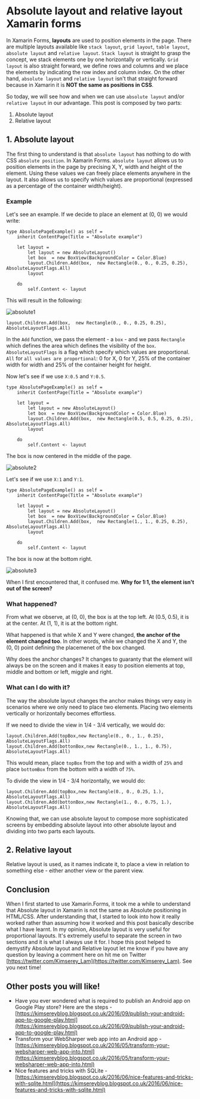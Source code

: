 # Absolute layout and relative layout Xamarin forms

In Xamarin Forms, __layouts__ are used to position elements in the page.
There are multiple layouts available like `stack layout`, `grid layout`, `table layout`, `absolute layout` and `relative layout`.
`Stack layout` is straight to grasp the concept, we stack elements one by one horizontally or vertically.
`Grid layout` is also straight forward, we define rows and columns and we place the elements by indicating the row index and column index.
On the other hand, `absolute layout` and `relative layout` isn't that straight forward because in Xamarin it is __NOT the same as positions in CSS__.

So today, we will see how and when we can use `absolute layout` and/or `relative layout` in our advantage.
This post is composed by two parts:

 1. Absolute layout
 2. Relative layout

 ## 1. Absolute layout

The first thing to understand is that `absolute layout` has nothing to do with CSS `absolute position`.
In Xamarin Forms. `absolute layout` allows us to position elements in the page by precising X, Y, width and height of the element.
Using these values we can freely place elements anywhere in the layout.
It also allows us to specify which values are proportional (expressed as a percentage of the container width/height).

### Example

Let's see an example.
If we decide to place an element at (0, 0) we would write:

```
type AbsolutePageExample() as self =
    inherit ContentPage(Title = "Absolute example")

    let layout = 
        let layout = new AbsoluteLayout()
        let box  = new BoxView(BackgroundColor = Color.Blue)
        layout.Children.Add(box,  new Rectangle(0., 0., 0.25, 0.25), AbsoluteLayoutFlags.All)
        layout

    do
        self.Content <- layout
```

This will result in the following:

![absolute1](https://raw.githubusercontent.com/Kimserey/XamarinFormsDefaultLayoutSample/master/img/00_absolutelayout.png)

```
layout.Children.Add(box,  new Rectangle(0., 0., 0.25, 0.25), AbsoluteLayoutFlags.All)
```

In the `Add` function, we pass the element - a `box` - and we pass `Rectangle` which defines the area which defines the visibility of the `box`.
`AbsoluteLayoutFlags` is a flag which specify which values are proportional. `All` for `all values are proportional`: 0 for X, 0 for Y, 25% of the container width for width and 25% of the container height for height.

Now let's see if we use `X:0.5` and `Y:0.5`.

```
type AbsolutePageExample() as self =
    inherit ContentPage(Title = "Absolute example")

    let layout = 
        let layout = new AbsoluteLayout()
        let box  = new BoxView(BackgroundColor = Color.Blue)
        layout.Children.Add(box,  new Rectangle(0.5, 0.5, 0.25, 0.25), AbsoluteLayoutFlags.All)
        layout

    do
        self.Content <- layout
```

The box is now centered in the middle of the page.

![absolute2](https://raw.githubusercontent.com/Kimserey/XamarinFormsDefaultLayoutSample/master/img/0505_absolutelayout.png)

Let's see if we use `X:1` and `Y:1`.

```
type AbsolutePageExample() as self =
    inherit ContentPage(Title = "Absolute example")

    let layout = 
        let layout = new AbsoluteLayout()
        let box  = new BoxView(BackgroundColor = Color.Blue)
        layout.Children.Add(box,  new Rectangle(1., 1., 0.25, 0.25), AbsoluteLayoutFlags.All)
        layout

    do
        self.Content <- layout
```

The box is now at the bottom right.

![absolute3](https://raw.githubusercontent.com/Kimserey/XamarinFormsDefaultLayoutSample/master/img/11_absolutelayout.png)

When I first encountered that, it confused me.
__Why for 1:1, the element isn't out of the screen?__

### What happened?

From what we observe, at (0, 0), the box is at the top left.
At (0.5, 0.5), it is at the center.
At (1, 1), it is at the bottom right.

What happened is that while X and Y were changed, __the anchor of the element changed too__.
In other words, while we changed the X and Y, the (0, 0) point defining the placemenet of the box changed.

Why does the anchor changes?
It changes to guaranty that the element will always be on the screen and it makes it easy to position elements at top, middle and bottom or left, miggle and right.

### What can I do with it?

The way the absolute layout changes the anchor makes things very easy in scenarios where we only need to place two elements.
Placing two elements vertically or horizontally becomes effortless.

If we need to divide the view in 1/4 - 3/4 vertically, we would do:

```
layout.Children.Add(topBox,new Rectangle(0., 0., 1., 0.25), AbsoluteLayoutFlags.All)
layout.Children.Add(bottonBox,new Rectangle(0., 1., 1., 0.75), AbsoluteLayoutFlags.All)
```

This would mean, place `topBox` from the top and with a width of `25%` and place `bottomBox` from the bottom with a width of `75%`.

To divide the view in 1/4 - 3/4 horizontally, we would do:

```
layout.Children.Add(topBox,new Rectangle(0., 0., 0.25, 1.), AbsoluteLayoutFlags.All)
layout.Children.Add(bottonBox,new Rectangle(1., 0., 0.75, 1.), AbsoluteLayoutFlags.All)
```

Knowing that, we can use absolute layout to compose more sophisticated screens by embedding absolute layout into other absolute layout and dividing into two parts each layouts.

## 2. Relative layout

Relative layout is used, as it names indicate it, to place a view in relation to something else - either another view or the parent view.

## Conclusion

When I first started to use Xamarin.Forms, it took me a while to understand that Absolute layout in Xamarin is not the same as Absolute positioning in HTML/CSS.
After understanding that, I started to look into how it really worked rather than assuming how it worked and this post basically describe what I have learnt.
In my opinion, Absolute layout is very useful for proportional layouts. It's extremely useful to separate the screen in two sections and it is what I always use it for.
I hope this post helped to demystify Absolute layout and Relative layout let me know if you have any question by leaving a comment here on hit me on Twitter [https://twitter.com/Kimserey_Lam](https://twitter.com/Kimserey_Lam).
See you next time!

## Other posts you will like!

- Have you ever wondered what is required to publish an Android app on Google Play store? Here are the steps - [https://kimsereyblog.blogspot.co.uk/2016/09/publish-your-android-app-to-google-play.html](https://kimsereyblog.blogspot.co.uk/2016/09/publish-your-android-app-to-google-play.html)
- Transform your WebSharper web app into an Android app - [https://kimsereyblog.blogspot.co.uk/2016/05/transform-your-websharper-web-app-into.html](https://kimsereyblog.blogspot.co.uk/2016/05/transform-your-websharper-web-app-into.html)
- Nice features and tricks with SQLite - [https://kimsereyblog.blogspot.co.uk/2016/06/nice-features-and-tricks-with-sqlite.html](https://kimsereyblog.blogspot.co.uk/2016/06/nice-features-and-tricks-with-sqlite.html)
